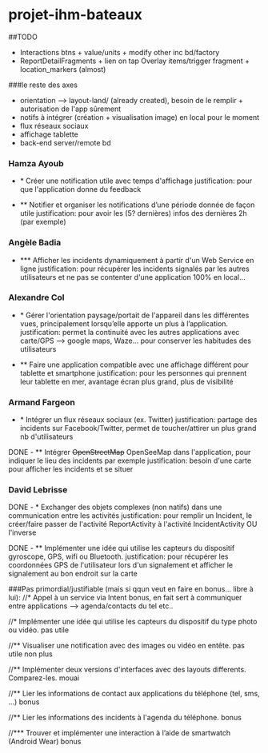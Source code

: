 # projet-ihm-bateaux


##TODO
- Interactions btns + value/units + modify other inc bd/factory
- ReportDetailFragments + lien on tap Overlay items/trigger fragment + location_markers (almost)

###le reste des axes
- orientation --> layout-land/ (already created), besoin de le remplir + autorisation de l'app sûrement
- notifs à intégrer (création + visualisation image) en local pour le moment
- flux réseaux sociaux
- affichage tablette
- back-end server/remote bd


### Hamza Ayoub
-  \* Créer une notification utile avec temps d'affichage
	justification: pour que l'application donne du feedback
	
- ** Notifier et organiser les notifications d’une période donnée de façon utile
	justification: pour avoir les (5? dernières) infos des dernières 2h (par exemple)

### Angèle Badia
-  \*** Afficher les incidents dynamiquement à partir d'un Web Service en ligne
	justification: pour récupérer les incidents signalés par les autres utilisateurs et ne pas se contenter d'une application 100% en local...

### Alexandre Col
-  \* Gérer l'orientation paysage/portait de l'appareil dans les différentes vues, principalement lorsqu’elle apporte un plus à l’application.
	justification: permet la continuité avec les autres applications avec carte/GPS --> google maps, Waze... pour conserver les habitudes des utilisateurs

- ** Faire une application compatible avec une affichage différent pour tablette et smartphone
	justification: pour les personnes qui prennent leur tablette en mer, avantage écran plus grand, plus de visibilité

### Armand Fargeon
-  \* Intégrer un flux réseaux sociaux (ex. Twitter)
	justification: partage des incidents sur Facebook/Twitter, permet de toucher/attirer un plus grand nb d'utilisateurs

DONE -  ** Intégrer ~~OpenStreetMap~~ OpenSeeMap dans l'application, pour indiquer le lieu des incidents par exemple
	justification: besoin d'une carte pour afficher les incidents et se situer

### David Lebrisse
DONE -  \* Exchanger des objets complexes (non natifs) dans une communication entre les activités
	justification: pour remplir un Incident, le créer/faire passer de l'activité ReportActivity à l'activité IncidentActivity OU l'inverse

DONE -  ** Implémenter une idée qui utilise les capteurs du dispositif gyroscope, GPS, wifi ou Bluetooth.
	justification: pour récupérer les coordonnées GPS de l'utilisateur lors d'un signalement et afficher le signalement au bon endroit sur la carte



###Pas primordial/justifiable (mais si qqun veut en faire en bonus... libre à lui):
//* Appel à un service via Intent
	bonus, en fait sert à communiquer entre applications --> agenda/contacts du tel etc..
	
//* Implémenter une idée qui utilise les capteurs du dispositif du type photo ou vidéo.
	pas utile

//** Visualiser une notification avec des images ou vidéo en entête.
	pas utile non plus
	
//** Implémenter deux versions d'interfaces avec des layouts differents. Comparez-les.
	mouai
	
//** Lier les informations de contact aux applications du téléphone (tel, sms, ...)
	bonus
	
//** Lier les informations des incidents à l'agenda du téléphone.
	bonus
	

//*** Trouver et implémenter une interaction à l’aide de smartwatch (Android Wear)
	bonus
